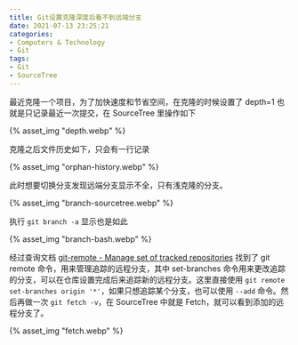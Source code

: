 ```yaml
---
title: Git设置克隆深度后看不到远端分支
date: 2021-07-13 23:25:21
categories:
- Computers & Technology
- Git 
tags:
- Git
- SourceTree
---
```


最近克隆一个项目，为了加快速度和节省空间，在克隆的时候设置了 depth=1 也就是只记录最近一次提交，在 SourceTree 里操作如下

{% asset_img "depth.webp" %}

克隆之后文件历史如下，只会有一行记录

<!--more-->

{% asset_img "orphan-history.webp" %}

此时想要切换分支发现远端分支显示不全，只有浅克隆的分支。

{% asset_img "branch-sourcetree.webp" %}

执行 `git branch -a` 显示也是如此

{% asset_img "branch-bash.webp" %}

经过查询文档 [git-remote - Manage set of tracked repositories](https://git-scm.com/docs/git-remote#Documentation/git-remote.txt-emset-branchesem) 
找到了 git remote 命令，用来管理追踪的远程分支，其中 set-branches 命令用来更改追踪的分支，可以在仓库设置完成后来追踪新的远程分支。这里直接使用
`git remote set-branches origin '*'`，如果只想追踪某个分支，也可以使用 `--add` 命令。然后再做一次 `git fetch -v`，在 SourceTree 
中就是 Fetch，就可以看到添加的远程分支了。

{% asset_img "fetch.webp" %}